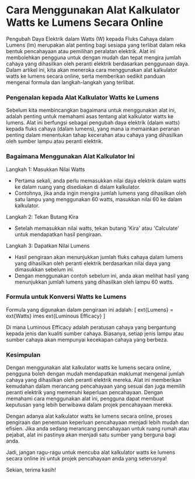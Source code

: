 Cara Menggunakan Alat Kalkulator Watts ke Lumens Secara Online
==============================================================

Pengubah Daya Elektrik dalam Watts (W) kepada Fluks Cahaya dalam Lumens (lm) merupakan alat penting bagi sesiapa yang terlibat dalam reka bentuk pencahayaan atau pemilihan peralatan elektrik. Alat ini membolehkan pengguna untuk dengan mudah dan tepat mengira jumlah cahaya yang dihasilkan oleh peranti elektrik berdasarkan penggunaan daya. Dalam artikel ini, kita akan meneroka cara menggunakan alat kalkulator watts ke lumens secara online, serta memberikan sedikit panduan mengenai formula dan langkah-langkah yang terlibat.

### Pengenalan kepada Alat Kalkulator Watts ke Lumens

Sebelum kita membincangkan bagaimana untuk menggunakan alat ini, adalah penting untuk memahami asas tentang alat kalkulator watts ke lumens. Alat ini berfungsi sebagai pengubah daya elektrik (dalam watts) kepada fluks cahaya (dalam lumens), yang mana ia memainkan peranan penting dalam menentukan tahap kecerahan atau cahaya yang dihasilkan oleh sumber lampu atau peranti elektrik.

### Bagaimana Menggunakan Alat Kalkulator Ini

Langkah 1: Masukkan Nilai Watts

- Pertama sekali, anda perlu memasukkan nilai daya elektrik dalam watts ke dalam ruang yang disediakan di dalam kalkulator.
- Contohnya, jika anda ingin mengira jumlah lumens yang dihasilkan oleh satu lampu yang menggunakan 60 watts, masukkan nilai 60 ke dalam kalkulator.

Langkah 2: Tekan Butang Kira

- Setelah memasukkan nilai watts, tekan butang 'Kira' atau 'Calculate' untuk mendapatkan hasil pengiraan.

Langkah 3: Dapatkan Nilai Lumens

- Hasil pengiraan akan menunjukkan jumlah fluks cahaya dalam lumens yang dihasilkan oleh peranti elektrik berdasarkan nilai daya yang dimasukkan sebelum ini.
- Dengan menggunakan contoh sebelum ini, anda akan melihat hasil yang menunjukkan jumlah lumens yang dihasilkan oleh lampu 60 watts.

### Formula untuk Konversi Watts ke Lumens

Formula yang digunakan dalam pengiraan ini adalah: \[ ext{Lumens} = ext{Watts} imes ext{Luminous Efficacy} \]

Di mana Luminous Efficacy adalah peratusan cahaya yang bergantung kepada jenis dan kualiti sumber cahaya. Biasanya, setiap jenis lampu atau sumber cahaya akan mempunyai kecekapan cahaya yang berbeza.

### Kesimpulan

Dengan menggunakan alat kalkulator watts ke lumens secara online, pengguna boleh dengan mudah mendapatkan maklumat mengenai jumlah cahaya yang dihasilkan oleh peranti elektrik mereka. Alat ini memberikan kemudahan dalam merancang pencahayaan yang sesuai dan juga memilih peranti elektrik yang memenuhi keperluan pencahayaan. Dengan memahami cara menggunakan alat ini, pengguna dapat membuat keputusan yang lebih berwibawa dalam projek pencahayaan mereka.

Dengan adanya alat kalkulator watts ke lumens secara online, proses pengiraan dan penentuan keperluan pencahayaan menjadi lebih mudah dan efisien. Jika anda sedang merancang pencahayaan untuk ruang rumah atau pejabat, alat ini pastinya akan menjadi satu sumber yang berguna bagi anda.

Jadi, jangan ragu-ragu untuk mencuba alat kalkulator watts ke lumens secara online ini untuk projek pencahayaan anda yang seterusnya!

Sekian, terima kasih!